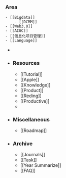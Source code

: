 ### Area
	- [[Bigdata]]
		- [[DCMM]]
	- [[Web3.0]]
	- [[AIGC]]
	- [[信息化项目管理]]
	- [[Language]]
-
- ### Resources
	- [[Tutorial]]
	- [[Apple]]
	- [[Knowledge]]
	- [[Product]]
	- [[Reding]]
	- [[Productive]]
	-
- ### Miscellaneous
	- [[Roadmap]]
- ### Archive
	- [[Journals]]
	- [[Task]]
	- [[Year Summarize]]
	- [[FAQ]]